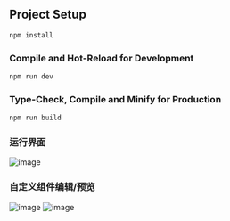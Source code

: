 ## Project Setup

```sh
npm install
```

### Compile and Hot-Reload for Development

```sh
npm run dev
```

### Type-Check, Compile and Minify for Production

```sh
npm run build
```
### 运行界面
![image](https://github.com/yuuummmii/amis-editor-vue-custom/assets/104764199/ffc163be-19b1-4438-8ab4-497eba48f290)
### 自定义组件编辑/预览
![image](https://github.com/yuuummmii/amis-editor-vue-custom/assets/104764199/06648029-986f-4ef8-9426-55e82093bccd)
![image](https://github.com/yuuummmii/amis-editor-vue-custom/assets/104764199/9a3096bd-2383-4178-b828-001aa314d0e3)
